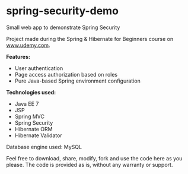 # spring-security-demo
Small web app to demonstrate Spring Security

Project made during the Spring & Hibernate for Beginners course on www.udemy.com.

**Features:**
- User authentication
- Page access authorization based on roles
- Pure Java-based Spring environment configuration

**Technologies used:**
- Java EE 7
- JSP
- Spring MVC
- Spring Security
- Hibernate ORM
- Hibernate Validator

Database engine used: MySQL

Feel free to download, share, modify, fork and use the code here as you please.
The code is provided as is, without any warranty or support.
